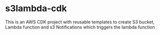 # s3lambda-cdk
This is an AWS CDK project with reusable templates to create S3 bucket, Lambda function and s3 Notifications which triggers the lambda function
